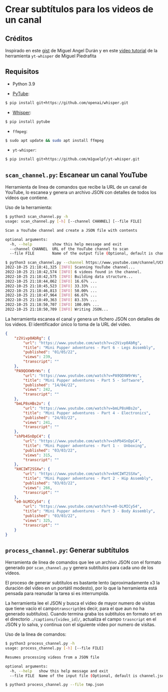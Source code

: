# Crear subtítulos para los videos de un canal

## Créditos

Inspirado en este [gist](https://gist.github.com/midudev/2bc13e6ef38ccc4716fba8b7258f1403) de Miguel Angel Durán y en este [video tutorial](https://www.youtube.com/watch?v=F30yC2jl5nA) de la herramienta `yt-whisper` de Miguel Piedrafita

## Requisitos

* Python 3.9

* [PyTube](https://pytube.io/en/latest/):

```bash
$ pip install git+https://github.com/openai/whisper.git
```

* [Whisper](https://openai.com/blog/whisper/):

```bash
$ pip install pytube
```

* `ffmpeg`:

```bash
$ sudo apt update && sudo apt install ffmpeg
```

* `yt-whisper`:

```bash
$ pip install git+https://github.com/m1guelpf/yt-whisper.git
```

## `scan_channel.py`: Escanear un canal YouTube

Herramienta de linea de comandos que recibe la URL de un canal de YouTube, lo escanea y genera un archivo JSON con detalles de todos los vídeos que contiene.

Uso de la herramienta:   

```sh
$ python3 scan_channel.py -h
usage: scan_channel.py [-h] [--channel CHANNEL] [--file FILE]

Scan a YouTube channel and create a JSON file with contents

optional arguments:
  -h, --help         show this help message and exit
  --channel CHANNEL  URL of the YouTube channel to scan
  --file FILE        Name of the output file (Optional, default is channel.json)

$ python3 scan_channel.py --channel https://www.youtube.com/channel/UCPnRCRhb-6gaPZuQWS7RVag --file tmp.json
2022-10-25 21:18:41,325 [INFO] Scanning YouTube channel...
2022-10-25 21:18:42,574 [INFO] 6 videos found in the channel.
2022-10-25 21:18:42,575 [INFO] Building data structure...
2022-10-25 21:18:44,062 [INFO] 16.67% ...
2022-10-25 21:18:45,523 [INFO] 33.33% ...
2022-10-25 21:18:46,813 [INFO] 50.00% ...
2022-10-25 21:18:47,964 [INFO] 66.67% ...
2022-10-25 21:18:49,363 [INFO] 83.33% ...
2022-10-25 21:18:50,707 [INFO] 100.00% ...
2022-10-25 21:18:50,709 [INFO] Writing JSON...
```

La herramienta escanea el canal y genera un fichero JSON con detalles de los videos. El identificador único lo toma de la URL del video.

```json
{
    "z2Vivp0AbRg": {
        "url": "https://www.youtube.com/watch?v=z2Vivp0AbRg",
        "title": "Mini Pupper adventures - Part 6 - Legs Assembly",
        "published": "01/05/22",
        "views": 239,
        "transcript": ""
    },
    "PA9QOXW9rWs": {
        "url": "https://www.youtube.com/watch?v=PA9QOXW9rWs",
        "title": "Mini Pupper adventures - Part 5 - Software",
        "published": "14/04/22",
        "views": 242,
        "transcript": ""
    },
    "bmLP8sHBs2o": {
        "url": "https://www.youtube.com/watch?v=bmLP8sHBs2o",
        "title": "Mini Pupper adventures - Part 4 - Electronics",
        "published": "24/03/22",
        "views": 241,
        "transcript": ""
    },
    "shPb4SnDpC4": {
        "url": "https://www.youtube.com/watch?v=shPb4SnDpC4",
        "title": "Mini Pupper adventures - Part 1 -  Unboxing",
        "published": "03/03/22",
        "views": 315,
        "transcript": ""
    },
    "kHCIWT2SSXw": {
        "url": "https://www.youtube.com/watch?v=kHCIWT2SSXw",
        "title": "Mini Pupper adventures - Part 2 - Hip Assembly",
        "published": "03/03/22",
        "views": 266,
        "transcript": ""
    },
    "e0-bLMICy54": {
        "url": "https://www.youtube.com/watch?v=e0-bLMICy54",
        "title": "Mini Pupper adventures - Part 3 - Body Assembly",
        "published": "03/03/22",
        "views": 325,
        "transcript": ""
    }
}
```

## `process_channel.py`: Generar subtítulos

Herramienta de linea de comandos que lee un archivo JSON con el formato generado por `scan_channel.py` y genera subtítulos para cada uno de los vídeos.

El proceso de generar subtítulos es bastante lento (aproximadamente x3 la duración del vídeo en un portátil modesto), por lo que la herramienta está pensada para reanudar la tarea si es interrumpida.

La herramienta lee el JSON y busca el video de mayor numero de visitas que tiene vacío el campo`transcript`(es decir, para el que aun no ha generado subtítulos). Cuando termina graba los subtítulos en formato srt en el directorio `./captions/[video_id]/`, actualiza el campo `trasncript` en el JSON y lo salva, y continua con el siguiente vídeo por numero de visitas.

Uso de la línea de comandos:   

```sh
$ python3 process_channel.py -h
usage: process_channel.py [-h] [--file FILE]

Resumes processing videos from a JSON file

optional arguments:
  -h, --help   show this help message and exit
  --file FILE  Name of the input file (Optional, default is channel.json)

$ python3 process_channel.py --file tmp.json

```
